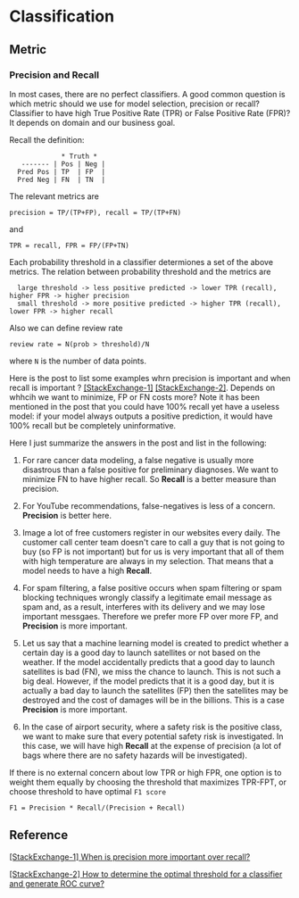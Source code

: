 
# Classification 




## Metric

### Precision and Recall

In most cases, there are no perfect classifiers. A good common question is which metric should we use for model selection, precision or recall? Classifier to have high True Positive Rate (TPR) or False Positive Rate (FPR)? It depends on domain and our business goal.

Recall the definition:
```
             * Truth *
   ------- | Pos | Neg |
  Pred Pos | TP  | FP  |
  Pred Neg | FN  | TN  |
```
The relevant metrics are 
```
precision = TP/(TP+FP), recall = TP/(TP+FN)
```
and
```
TPR = recall, FPR = FP/(FP+TN)
```
Each probability threshold in a classifier determiones a set of the above metrics. The relation between probability threshold and the metrics are 
```
  large threshold -> less positive predicted -> lower TPR (recall), higher FPR -> higher precision
  small threshold -> more positive predicted -> higher TPR (recall), lower FPR -> higher recall
```
Also we can define review rate 
```
review rate = N(prob > threshold)/N
```
where `N` is the number of data points.

Here is the post to list some examples whrn precision is important and when recall is important ? [[StackExchange-1]][When is precision more important over recall?] [[StackExchange-2]][How to determine the optimal threshold for a classifier and generate ROC curve?]. Depends on whhcih we want to minimize, FP or FN costs more? Note it has been mentioned in the post that you could have 100% recall yet have a useless model: if your model always outputs a positive prediction, it would have 100% recall but be completely uninformative.

Here I just summarize the answers in the post and list in the following:

1. For rare cancer data modeling, a false negative is usually more disastrous than a false positive for preliminary diagnoses. We want to minimize FN to have higher recall. So **Recall** is a better measure than precision.

2. For YouTube recommendations, false-negatives is less of a concern. **Precision** is better here.

3. Image a lot of free customers register in our websites every daily. The customer call center team doesn't care to call a guy that is not going to buy (so FP is not important) but for us is very important that all of them with high temperature are always in my selection. That means that a model needs to have a high **Recall**.

4. For spam filtering, a false positive occurs when spam filtering or spam blocking techniques wrongly classify a legitimate email message as spam and, as a result, interferes with its delivery and we may lose important messgaes. Therefore we prefer more FP over more FP, and **Precision** is more important.

5. Let us say that a machine learning model is created to predict whether a certain day is a good day to launch satellites or not based on the weather. If the model accidentally predicts that a good day to launch satellites is bad (FN), we miss the chance to launch. This is not such a big deal. However, if the model predicts that it is a good day, but it is actually a bad day to launch the satellites (FP) then the satellites may be destroyed and the cost of damages will be in the billions. This is a case **Precision** is more important.

6. In the case of airport security, where a safety risk is the positive class, we want to make sure that every potential safety risk is investigated. In this case, we will have high **Recall** at the expense of precision (a lot of bags where there are no safety hazards will be investigated).


If there is no external concern about low TPR or high FPR, one option is to weight them equally by choosing the threshold that maximizes TPR-FPT, or choose threshold to have optimal `F1 score`
```
F1 = Precision * Recall/(Precision + Recall)
```









## Reference


[When is precision more important over recall?]: https://datascience.stackexchange.com/questions/30881/when-is-precision-more-important-over-recall
[[StackExchange-1] When is precision more important over recall?](https://datascience.stackexchange.com/questions/30881/when-is-precision-more-important-over-recall)


[How to determine the optimal threshold for a classifier and generate ROC curve?]: https://stats.stackexchange.com/questions/123124/how-to-determine-the-optimal-threshold-for-a-classifier-and-generate-roc-curve#:~:text=A%20really%20easy%20way%20to,positive%20rate(fpr)%20overlap.
[[StackExchange-2] How to determine the optimal threshold for a classifier and generate ROC curve?](https://stats.stackexchange.com/questions/123124/how-to-determine-the-optimal-threshold-for-a-classifier-and-generate-roc-curve#:~:text=A%20really%20easy%20way%20to,positive%20rate(fpr)%20overlap.)

